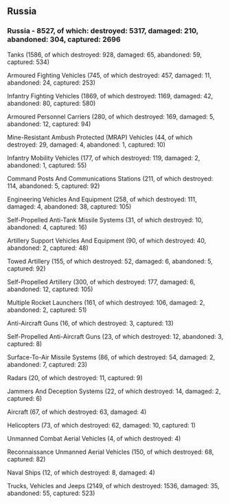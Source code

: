 
 
 ## Russia
 
 ### Russia - 8527, of which: destroyed: 5317, damaged: 210, abandoned: 304, captured: 2696

 

 

 Tanks (1586, of which destroyed: 928, damaged: 65, abandoned: 59, captured: 534)

 Armoured Fighting Vehicles (745, of which destroyed: 457, damaged: 11, abandoned: 24, captured: 253)

 Infantry Fighting Vehicles (1869, of which destroyed: 1169, damaged: 42, abandoned: 80, captured: 580)

 Armoured Personnel Carriers (280, of which destroyed: 169, damaged: 5, abandoned: 12, captured: 94)

 Mine-Resistant Ambush Protected (MRAP) Vehicles (44, of which destroyed: 29, damaged: 4, abandoned: 1, captured: 10)

 Infantry Mobility Vehicles (177, of which destroyed: 119, damaged: 2, abandoned: 1, captured: 55)

 Command Posts And Communications Stations (211, of which destroyed: 114, abandoned: 5, captured: 92)

 Engineering Vehicles And Equipment (258, of which destroyed: 111, damaged: 4, abandoned: 38, captured: 105)

 Self-Propelled Anti-Tank Missile Systems (31, of which destroyed: 10, abandoned: 4, captured: 16)

 Artillery Support Vehicles And Equipment (90, of which destroyed: 40, abandoned: 2, captured: 48)

 Towed Artillery (155, of which destroyed: 52, damaged: 6, abandoned: 5, captured: 92)

 Self-Propelled Artillery (300, of which destroyed: 177, damaged: 6, abandoned: 12, captured: 105)

 Multiple Rocket Launchers (161, of which destroyed: 106, damaged: 2, abandoned: 2, captured: 51)

 Anti-Aircraft Guns (16, of which destroyed: 3, captured: 13)

 Self-Propelled Anti-Aircraft Guns (23, of which destroyed: 12, abandoned: 3, captured: 8)

 Surface-To-Air Missile Systems (86, of which destroyed: 54, damaged: 2, abandoned: 7, captured: 23)

 Radars (20, of which destroyed: 11, captured: 9)

 Jammers And Deception Systems (22, of which destroyed: 14, damaged: 2, captured: 6)

 Aircraft (67, of which destroyed: 63, damaged: 4)

 Helicopters (73, of which destroyed: 62, damaged: 10, captured: 1)

 Unmanned Combat Aerial Vehicles (4, of which destroyed: 4)

 Reconnaissance Unmanned Aerial Vehicles (150, of which destroyed: 68, captured: 82)

 Naval Ships (12, of which destroyed: 8, damaged: 4)

 Trucks, Vehicles and Jeeps (2149, of which destroyed: 1536, damaged: 35, abandoned: 55, captured: 523)

